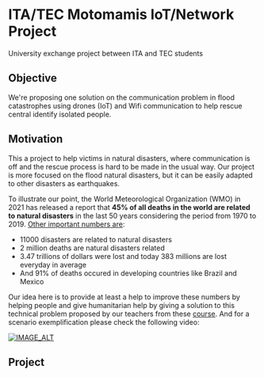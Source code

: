 # ITA/TEC Motomamis IoT/Network Project
University exchange project between ITA and TEC students

## Objective
We're proposing one solution on the communication problem in flood catastrophes using drones (IoT) and Wifi communication to help rescue central identify isolated people.

## Motivation
This a project to help victims in natural disasters, where communication is off and the rescue process is hard to be made in the usual way. Our project is more focused on the flood natural disasters, but it can be easily adapted to other disasters as earthquakes.

To illustrate our point, the World Meteorological Organization (WMO) in 2021 has released a report that **45% of all deaths in the world are related to natural disasters** in the last 50 years considering the period from 1970 to 2019. [Other important numbers are](https://brasil.un.org/pt-br/142679-desastres-naturais-foram-responsaveis-por-45-de-todas-mortes-nos-ultimos-50-anos-mostra-omm#:~:text=De%201970%20a%202019%2C%20os,trilh%C3%B5es%20de%20d%C3%B3lares%20em%20perdas):
- 11000 disasters are related to natural disasters
- 2 million deaths are natural disasters related
- 3.47 trillions of dollars were lost and today 383 millions are lost everyday in average
- And 91% of deaths occured in developing countries like Brazil and Mexico

Our idea here is to provide at least a help to improve these numbers by helping people and give humanitarian help by giving a solution to this technical problem proposed by our teachers from these [course](https://github.com/kabartsjc/gsl-iot-2022). And for a scenario exemplification please check the following video:

[![IMAGE_ALT](https://img.youtube.com/vi/PPkjYf4rd_E/0.jpg)](https://www.youtube.com/embed/PPkjYf4rd_E)

## Project

